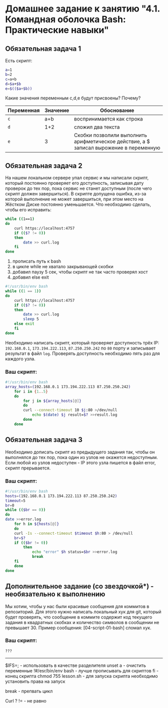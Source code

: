 # Домашнее задание к занятию "4.1. Командная оболочка Bash: Практические навыки"

## Обязательная задача 1

Есть скрипт:
```bash
a=1
b=2
c=a+b
d=$a+$b
e=$(($a+$b))
```

Какие значения переменным c,d,e будут присвоены? Почему?

| Переменная  | Значение | Обоснование |
| ------------- | ------------- | ---------------------- |
| `c`  | a+b  | воспринимается как строка|
| `d`  | 1+2  | сложил два текста |
| `e`  | 3  | Скобки позволили выполнить арифметическое действие, а $ записал вырожение в переменную |


## Обязательная задача 2
На нашем локальном сервере упал сервис и мы написали скрипт, который постоянно проверяет его доступность, записывая дату проверок до тех пор, пока сервис не станет доступным (после чего скрипт должен завершиться). В скрипте допущена ошибка, из-за которой выполнение не может завершиться, при этом место на Жёстком Диске постоянно уменьшается. Что необходимо сделать, чтобы его исправить:
```bash
while ((1==1)
do
	curl https://localhost:4757
	if (($? != 0))
	then
		date >> curl.log
	fi
done
```
1. прописать путь к bash
2. в цикле while не хватало закрывающей скобки
3. добавил паузу 5 сек, чтобы скрипт не так часто проверял хост
4. добавил else exit
```bash
#!/usr/bin/env bash
while ((1 == 1))
do
	curl https://localhost:4757
	if (($? != 0))
	then
		date >> curl.log
		sleep 5
	else exit
	fi
done
```

Необходимо написать скрипт, который проверяет доступность трёх IP: `192.168.0.1`, `173.194.222.113`, `87.250.250.242` по `80` порту и записывает результат в файл `log`. Проверять доступность необходимо пять раз для каждого узла.

### Ваш скрипт:
```bash
#!/usr/bin/env bash
array_hosts=(192.168.0.1 173.194.222.113 87.250.250.242)
	for i in {1..5}
	do
	    for j in ${array_hosts[@]}
	    do
		curl --connect-timeout 10 $j:80 >/dev/null
	        echo $(date) $j result=$? >>result.log
	    done
	done
```


## Обязательная задача 3
Необходимо дописать скрипт из предыдущего задания так, чтобы он выполнялся до тех пор, пока один из узлов не окажется недоступным. Если любой из узлов недоступен - IP этого узла пишется в файл error, скрипт прерывается.

### Ваш скрипт:
```bash
#!/usr/bin/env bash
hosts=(192.168.0.1 173.194.222.113 87.250.250.242)
timeout=5
br=0
while (($br == 0))
do
date >>error.log
    for h in ${hosts[@]}
    do
	curl -Is --connect-timeout $timeout $h:80 > /dev/null
	br=$?
	if (($br != 0))
		then
			echo "error" $h status=$br >>error.log
			break
	fi
    done
done
```

## Дополнительное задание (со звездочкой*) - необязательно к выполнению

Мы хотим, чтобы у нас были красивые сообщения для коммитов в репозиторий. Для этого нужно написать локальный хук для git, который будет проверять, что сообщение в коммите содержит код текущего задания в квадратных скобках и количество символов в сообщении не превышает 30. Пример сообщения: \[04-script-01-bash\] сломал хук.

### Ваш скрипт:
```bash
???
```



___

$IFS=; - использовать в качестве разделителя
unset a - очистить переменные
!#/esr/bin/env bash - лучше прописывать для скриптов
fi - конец скрипта
chmod 755 lesson.sh  - для запуска скрипта необходимо установить права на запуск

break - препвать цикл

Curl ?
!= - не равно
